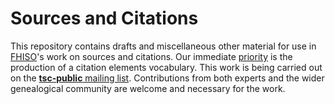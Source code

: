 Sources and Citations
=====================

This repository contains drafts and miscellaneous other material for use
in [FHISO](http://fhiso.org/)'s work on sources and citations.  Our
immediate [priority](http://tech.fhiso.org/priorities) is the production
of a citation elements vocabulary.  This work is being carried out on
the [**tsc-public** mailing list](http://tech.fhiso.org/tsc-public).
Contributions from both experts and the wider genealogical community are
welcome and necessary for the work.

